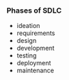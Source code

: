 ### Phases of SDLC

- ideation
- requirements
- design
- development
- testing 
- deployment
- maintenance

